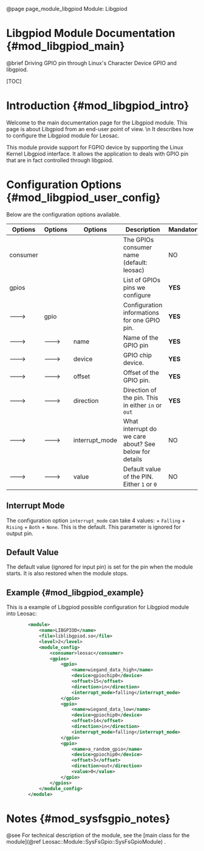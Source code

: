 @page page_module_libgpiod Module: Libgpiod

Libgpiod Module Documentation {#mod_libgpiod_main}
====================================================

@brief Driving GPIO pin through Linux's Character Device GPIO and libgpiod.

[TOC]

Introduction {#mod_libgpiod_intro}
===================================

Welcome to the main documentation page for the Libgpiod module.
This page is about Libgpiod from an end-user point of view. \n
It describes how to configure the Libgpiod module for Leosac.

This module provide support for FGPIO device by supporting the
Linux Kernel Libgpiod interface. It allows the application to deals with
GPIO pin that are in fact controlled through libgpiod.

Configuration Options {#mod_libgpiod_user_config}
==================================================

Below are the configuration options available.

Options | Options | Options        | Description                                                                             | Mandatory
---------|---------|----------------|-----------------------------------------------------------------------------------------|-----------
consumer |         |                | The GPIOs consumer name (default: leosac)                                               | NO
gpios    |         |                | List of GPIOs pins we configure                                                         | **YES**
--->     | gpio    |                | Configuration informations for one GPIO pin.                                            | **YES**
--->     | --->    | name           | Name of the GPIO pin                                                                    | **YES**
--->     | --->    | device         | GPIO chip device.                                                                       | **YES**
--->     | --->    | offset         | Offset of the GPIO pin.                                                                 | **YES**
--->     | --->    | direction      | Direction of the pin. This in either `in` or `out`                                      | **YES**
--->     | --->    | interrupt_mode | What interrupt do we care about? See below for details                                  | NO
--->     | --->    | value          | Default value of the PIN. Either `1` or `0`                                             | NO

Interrupt Mode
--------------
The configuration option `interrupt_mode` can take 4 values:
     + `Falling`
     + `Rising`
     + `Both`
     + `None`. This is the default.
This parameter is ignored for output pin.

Default Value
-------------
The default value (ignored for input pin) is set for the pin when the module
starts. It is also restored when the module stops.


Example {#mod_libgpiod_example}
--------------------------------

This is a example of Libgpiod possible configuration for Libgpiod module into Leosac:

~~~~~~~~~~~~~~~~~~~~~~~~~~~~~~~~~~~~~~~~~~~~~~~~~~~.xml
        <module>
            <name>LIBGPIOD</name>
            <file>liblibgpiod.so</file>
            <level>2</level>
            <module_config>
                <consumer>leosac</consumer>                
                <gpios>
                    <gpio>
                        <name>wiegand_data_high</name>
                        <device>gpiochip0</device>
                        <offset>15</offset>
                        <direction>in</direction>
                        <interrupt_mode>falling</interrupt_mode>
                    </gpio>
                    <gpio>
                        <name>wiegand_data_low</name>
                        <device>gpiochip0</device>
                        <offset>14</offset>
                        <direction>in</direction>
                        <interrupt_mode>falling</interrupt_mode>
                    </gpio>
                    <gpio>
                        <name>a_random_gpio</name>
                        <device>gpiochip0</device>
                        <offset>3</offset>
                        <direction>out</direction>
                        <value>0</value>
                    </gpio>
                </gpios>
            </module_config>
        </module>
~~~~~~~~~~~~~~~~~~~~~~~~~~~~~~~~~~~~~~~~~~~~~~~~~~~

Notes {#mod_sysfsgpio_notes}
============================

@see For technical description of the module, see the
[main class for the module](@ref Leosac::Module::SysFsGpio::SysFsGpioModule) .
